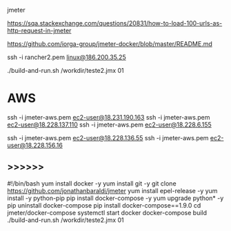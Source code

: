 jmeter


https://sqa.stackexchange.com/questions/20831/how-to-load-100-urls-as-http-request-in-jmeter



https://github.com/iorga-group/jmeter-docker/blob/master/README.md

ssh -i rancher2.pem linux@186.200.35.25

./build-and-run.sh /workdir/teste2.jmx 01

# AWS


ssh -i jmeter-aws.pem ec2-user@18.231.190.163
ssh -i jmeter-aws.pem ec2-user@18.228.137.110
ssh -i jmeter-aws.pem ec2-user@18.228.6.155 


ssh -i jmeter-aws.pem ec2-user@18.228.136.55
ssh -i jmeter-aws.pem ec2-user@18.228.156.16


## >>>>>>
#!/bin/bash
yum install docker -y
yum install git -y
git clone https://github.com/jonathanbaraldi/jmeter
yum install epel-release -y
yum install -y python-pip
pip install docker-compose -y
yum upgrade python* -y
pip uninstall docker-compose
pip install docker-compose==1.9.0
cd jmeter/docker-compose
systemctl start docker 
docker-compose build
./build-and-run.sh /workdir/teste2.jmx 01